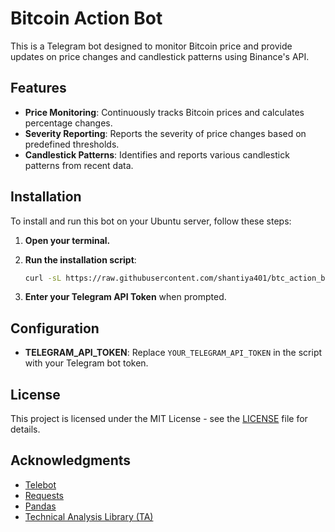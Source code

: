 # Bitcoin Action Bot

This is a Telegram bot designed to monitor Bitcoin price and provide updates on price changes and candlestick patterns using Binance's API.

## Features

- **Price Monitoring**: Continuously tracks Bitcoin prices and calculates percentage changes.
- **Severity Reporting**: Reports the severity of price changes based on predefined thresholds.
- **Candlestick Patterns**: Identifies and reports various candlestick patterns from recent data.

## Installation

To install and run this bot on your Ubuntu server, follow these steps:

1. **Open your terminal.**

2. **Run the installation script**:

    ```bash
    curl -sL https://raw.githubusercontent.com/shantiya401/btc_action_bot/main/install.sh | bash
    ```

3. **Enter your Telegram API Token** when prompted.

## Configuration

- **TELEGRAM_API_TOKEN**: Replace `YOUR_TELEGRAM_API_TOKEN` in the script with your Telegram bot token.

## License

This project is licensed under the MIT License - see the [LICENSE](LICENSE) file for details.

## Acknowledgments

- [Telebot](https://github.com/eternnoir/pyTelegramBotAPI)
- [Requests](https://requests.readthedocs.io/en/latest/)
- [Pandas](https://pandas.pydata.org/)
- [Technical Analysis Library (TA)](https://technical-analysis-library-in-python.readthedocs.io/en/latest/)
